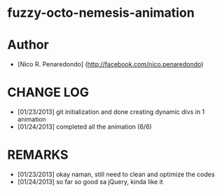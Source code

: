 fuzzy-octo-nemesis-animation 
============================

Author
==================

- [Nico R. Penaredondo] (http://facebook.com/nico.penaredondo)

CHANGE LOG
============================
- [01/23/2013] git initialization and done creating dynamic divs in 1 animation 
- [01/24/2013] completed all the animation (6/6)


REMARKS
============================
- [01/23/2013] okay naman, still need to clean and optimize the codes 
- [01/24/2013] so far so good sa jQuery, kinda like it 

